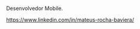 <br/>Desenvolvedor Mobile.<br/>

https://www.linkedin.com/in/mateus-rocha-baviera/

<!---
mbaviera/mbaviera is a ✨ special ✨ repository because its `README.md` (this file) appears on your GitHub profile.
You can click the Preview link to take a look at your changes.
--->
